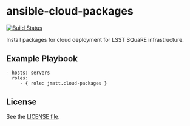 ansible-cloud-packages
======================

[![Build Status](https://travis-ci.org/jmatt/ansible-cloud-packages.svg?branch=master)](https://travis-ci.org/jmatt/ansible-cloud-packages)

Install packages for cloud deployment for LSST SQuaRE infrastructure.

Example Playbook
----------------

    - hosts: servers
      roles:
         - { role: jmatt.cloud-packages }

License
-------

See the [LICENSE file](/LICENSE).
